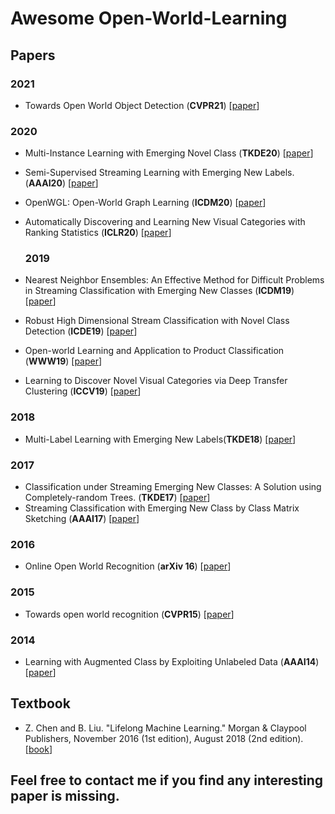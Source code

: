 # Awesome Open-World-Learning

## Papers

  ### 2021
-  Towards Open World Object Detection (**CVPR21**) [[paper](https://arxiv.org/abs/2103.02603)] 

  
  ### 2020
- Multi-Instance Learning with Emerging Novel Class (**TKDE20**) [[paper](https://ieeexplore.ieee.org/document/8896009)] 
-  Semi-Supervised Streaming Learning with Emerging New Labels. (**AAAI20**) [[paper](https://ojs.aaai.org/index.php/AAAI/article/view/6186)] 
- OpenWGL: Open-World Graph Learning (**ICDM20**) [[paper](https://ieeexplore.ieee.org/abstract/document/9338284)]
- Automatically Discovering and Learning New Visual Categories with Ranking Statistics  (**ICLR20**) [[paper](https://openreview.net/forum?id=BJl2_nVFPB)]
  
  ### 2019

- Nearest Neighbor Ensembles: An Effective Method for Difficult Problems in Streaming Classification with Emerging New Classes (**ICDM19**) [[paper](https://ieeexplore.ieee.org/abstract/document/8970887/)] 
- Robust High Dimensional Stream Classification with Novel Class Detection (**ICDE19**) [[paper](https://ieeexplore.ieee.org/abstract/document/8731449/)] 
- Open-world Learning and Application to Product Classification (**WWW19**) [[paper](https://arxiv.org/abs/1809.06004/)] 
- Learning to Discover Novel Visual Categories via Deep Transfer Clustering (**ICCV19**) [[paper](https://arxiv.org/abs/1908.09884)] 




### 2018


- Multi-Label Learning with Emerging New Labels(**TKDE18**) [[paper](https://ieeexplore.ieee.org/abstract/document/8305522)] 

### 2017


- Classification under Streaming Emerging New Classes: A Solution using Completely-random Trees. (**TKDE17**) [[paper](https://ieeexplore.ieee.org/abstract/document/7893709/)] 
- Streaming Classification with Emerging New Class by Class Matrix Sketching (**AAAI17**) [[paper](https://ojs.aaai.org/index.php/AAAI/article/view/10842)] 

### 2016

- Online Open World Recognition (**arXiv 16**) [[paper](https://arxiv.org/abs/1604.02275)] 

### 2015
- Towards open world recognition (**CVPR15**) [[paper](https://www.cv-foundation.org/openaccess/content_cvpr_2015/html/Bendale_Towards_Open_World_2015_CVPR_paper.html)]

### 2014
- Learning with Augmented Class by Exploiting Unlabeled Data  (**AAAI14**)  [[paper](https://ojs.aaai.org/index.php/AAAI/article/view/8997)]



## Textbook

- Z. Chen and B. Liu. "Lifelong Machine Learning." Morgan & Claypool Publishers, November 2016 (1st edition), August 2018 (2nd edition).   [[book](https://www.cs.uic.edu/~liub/lifelong-machine-learning.html)]


## Feel free to contact me if you find any interesting paper is missing.
